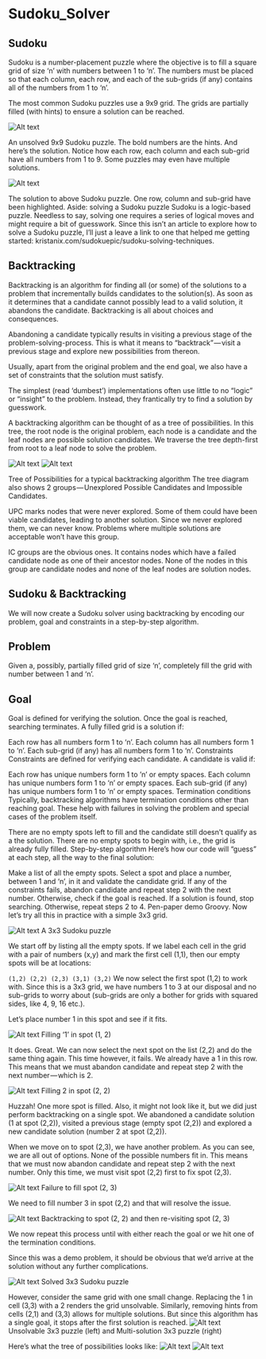 # Sudoku_Solver
## Sudoku
Sudoku is a number-placement puzzle where the objective is to fill a square grid of size ‘n’ with numbers between 1 to ‘n’. The numbers must be placed so that each column, each row, and each of the sub-grids (if any) contains all of the numbers from 1 to ‘n’.

The most common Sudoku puzzles use a 9x9 grid. The grids are partially filled (with hints) to ensure a solution can be reached.

![Alt text](https://hackernoon.com/hn-images/1*V6o3RVkDbHbwhR3lH_Aq7A.png)


An unsolved 9x9 Sudoku puzzle. The bold numbers are the hints.
And here’s the solution. Notice how each row, each column and each sub-grid have all numbers from 1 to 9. Some puzzles may even have multiple solutions.

![Alt text](https://hackernoon.com/hn-images/1*uT1D1ZgbzNuJU_Q_X1Tl4A.png)


The solution to above Sudoku puzzle. One row, column and sub-grid have been highlighted.
Aside: solving a Sudoku puzzle
Sudoku is a logic-based puzzle. Needless to say, solving one requires a series of logical moves and might require a bit of guesswork. Since this isn’t an article to explore how to solve a Sudoku puzzle, I’ll just a leave a link to one that helped me getting started: kristanix.com/sudokuepic/sudoku-solving-techniques.


## Backtracking
Backtracking is an algorithm for finding all (or some) of the solutions to a problem that incrementally builds candidates to the solution(s). As soon as it determines that a candidate cannot possibly lead to a valid solution, it abandons the candidate. Backtracking is all about choices and consequences.

Abandoning a candidate typically results in visiting a previous stage of the problem-solving-process. This is what it means to “backtrack” — visit a previous stage and explore new possibilities from thereon.

Usually, apart from the original problem and the end goal, we also have a set of constraints that the solution must satisfy.

The simplest (read ‘dumbest’) implementations often use little to no “logic” or “insight” to the problem. Instead, they frantically try to find a solution by guesswork.

A backtracking algorithm can be thought of as a tree of possibilities. In this tree, the root node is the original problem, each node is a candidate and the leaf nodes are possible solution candidates. We traverse the tree depth-first from root to a leaf node to solve the problem.


![Alt text](https://hackernoon.com/hn-images/1*TBN_HH658zzTtOQCW3g6zQ.png)
![Alt text](https://hackernoon.com/hn-images/1*MJ1Rhf0_xmeT2FJG8p_92Q.png)

Tree of Possibilities for a typical backtracking algorithm
The tree diagram also shows 2 groups — Unexplored Possible Candidates and Impossible Candidates.

UPC marks nodes that were never explored. Some of them could have been viable candidates, leading to another solution. Since we never explored them, we can never know. Problems where multiple solutions are acceptable won’t have this group.

IC groups are the obvious ones. It contains nodes which have a failed candidate node as one of their ancestor nodes. None of the nodes in this group are candidate nodes and none of the leaf nodes are solution nodes.

## Sudoku & Backtracking
We will now create a Sudoku solver using backtracking by encoding our problem, goal and constraints in a step-by-step algorithm.

## Problem
Given a, possibly, partially filled grid of size ‘n’, completely fill the grid with number between 1 and ‘n’.

## Goal
Goal is defined for verifying the solution. Once the goal is reached, searching terminates. A fully filled grid is a solution if:

Each row has all numbers form 1 to ‘n’.
Each column has all numbers form 1 to ‘n’.
Each sub-grid (if any) has all numbers form 1 to ‘n’.
Constraints
Constraints are defined for verifying each candidate. A candidate is valid if:

Each row has unique numbers form 1 to ’n’ or empty spaces.
Each column has unique numbers form 1 to ‘n’ or empty spaces.
Each sub-grid (if any) has unique numbers form 1 to ‘n’ or empty spaces.
Termination conditions
Typically, backtracking algorithms have termination conditions other than reaching goal. These help with failures in solving the problem and special cases of the problem itself.

There are no empty spots left to fill and the candidate still doesn’t qualify as a the solution.
There are no empty spots to begin with, i.e., the grid is already fully filled.
Step-by-step algorithm
Here’s how our code will “guess” at each step, all the way to the final solution:

Make a list of all the empty spots.
Select a spot and place a number, between 1 and ‘n’, in it and validate the candidate grid.
If any of the constraints fails, abandon candidate and repeat step 2 with the next number. Otherwise, check if the goal is reached.
If a solution is found, stop searching. Otherwise, repeat steps 2 to 4.
Pen-paper demo
Groovy. Now let’s try all this in practice with a simple 3x3 grid.

![Alt text](https://hackernoon.com/hn-images/1*dFNtAnfevAa9wP-VQ10oXQ.png)
A 3x3 Sudoku puzzle

We start off by listing all the empty spots. If we label each cell in the grid with a pair of numbers (x,y) and mark the first cell (1,1), then our empty spots will be at locations:

```(1,2) (2,2) (2,3) (3,1) (3,2)```
We now select the first spot (1,2) to work with. Since this is a 3x3 grid, we have numbers 1 to 3 at our disposal and no sub-grids to worry about (sub-grids are only a bother for grids with squared sides, like 4, 9, 16 etc.).

Let’s place number 1 in this spot and see if it fits.

![Alt text](https://hackernoon.com/hn-images/1*eh31JFMgAEq9hxjISklwIA.png)
Filling ‘1’ in spot (1, 2)

It does. Great. We can now select the next spot on the list (2,2) and do the same thing again. This time however, it fails. We already have a 1 in this row. This means that we must abandon candidate and repeat step 2 with the next number — which is 2.

![Alt text](https://hackernoon.com/hn-images/1*-ZfNe5ATHjC5ew08rlKweg.png)
Filling 2 in spot (2, 2)

Huzzah! One more spot is filled. Also, it might not look like it, but we did just perform backtracking on a single spot. We abandoned a candidate solution (1 at spot (2,2)), visited a previous stage (empty spot (2,2)) and explored a new candidate solution (number 2 at spot (2,2)).

When we move on to spot (2,3), we have another problem. As you can see, we are all out of options. None of the possible numbers fit in. This means that we must now abandon candidate and repeat step 2 with the next number. Only this time, we must visit spot (2,2) first to fix spot (2,3).

![Alt text](https://hackernoon.com/hn-images/1*_ImNrh84gLZVm3yTA1Wh0g.png)
Failure to fill spot (2, 3)

We need to fill number 3 in spot (2,2) and that will resolve the issue.

![Alt text](https://hackernoon.com/hn-images/1*6QuUVfx8BLw9XeaiTCCR8Q.png)
Backtracking to spot (2, 2) and then re-visiting spot (2, 3)

We now repeat this process until with either reach the goal or we hit one of the termination conditions.

Since this was a demo problem, it should be obvious that we’d arrive at the solution without any further complications.

![Alt text](https://hackernoon.com/hn-images/1*qcNunCrrxO4zERyRfwNaGg.png)
Solved 3x3 Sudoku puzzle

However, consider the same grid with one small change. Replacing the 1 in cell (3,3) with a 2 renders the grid unsolvable. Similarly, removing hints from cells (2,1) and (3,3) allows for multiple solutions. But since this algorithm has a single goal, it stops after the first solution is reached.
![Alt text](https://hackernoon.com/hn-images/1*GOsXsydaPEZXExIKw-Wrxw.png)
Unsolvable 3x3 puzzle (left) and Multi-solution 3x3 puzzle (right)


Here’s what the tree of possibilities looks like:
![Alt text](https://hackernoon.com/hn-images/1*jiyNCSATqMmL6MwcmEISIA.png)
![Alt text](https://hackernoon.com/hn-images/1*jiyNCSATqMmL6MwcmEISIA.png)